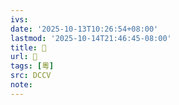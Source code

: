 ```yaml
---
ivs:
date: '2025-10-13T10:26:54+08:00'
lastmod: '2025-10-14T21:46:45-08:00'
title: 􁆳
url: 􁆳
tags: [粵]
src: DCCV
note:
---
```

